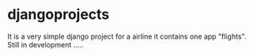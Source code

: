 # djangoprojects
It is a very simple django project for a airline
it contains one app "flights".
Still in development .....
